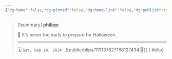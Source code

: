 ```yaml
---
{"dg-home":false,"dg-pinned":false,"dg-home-link":false,"dg-publish":true,"type":"blip","disabled rules":["yaml-title","yaml-title-alias","file-name-heading"],"title":"philipp on mastodon @ 2024-09-14","created-date":"2024-09-14T20:37:20","id":113137827188127440,"updated-date":"2025-05-02T08:50:44","dg-path":"blips/113137827188127434.md","permalink":"/blips/113137827188127434/","dgPassFrontmatter":true,"created":"2024-09-14T20:37:20","updated":"2025-05-02T08:50:44"}
---
```


> [!summary] **philipp**:
>
> 👻 It's never too early to prepare for Halloween.
> - - -
>
> 🗓️ `Sat, Sep 14, 2024` · [[public/blips/113137827188127434\|🔗]]
{ #blip}

